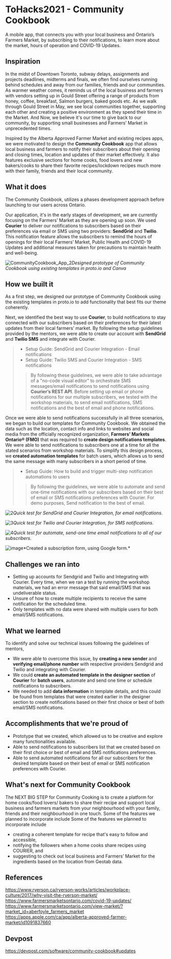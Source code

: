 # ToHacks2021 - Community Cookbook
A mobile app, that connects you with your local business and Ontario’s Farmers Market, by subscribing to their notifications, to learn more about the market, hours of operation and COVID-19 Updates.

## Inspiration
In the midst of Downtown Toronto, subway delays, assignments and projects deadlines, midterms and finals, we often find ourselves running behind schedules and away from our families, friends and our communities. As warmer weather comes, it reminds us of the local business and farmers with vendors setting up in  Gould Street offering a range of products from honey, coffee, breakfast, Salmon burgers, baked goods etc. As we walk through Gould Street in May, we see local communities together, supporting each other and creating a positive environment as they spend their time in the Market. And Now, we believe it's our time to give back to our community, by supporting small businesses and Farmers’ Market in unprecedented times. 

Inspired by the Alberta Approved Farmer Market and existing recipes apps, we were motivated to design the **Community Cookbook** app that allows local business and farmers to notify their subscribers about their opening and closing times, location and updates of their market effectively. It also features exclusive sections for home cooks, food lovers and new bakers/cooks to share their favorite recipes/lockdown recipes much more with their family, friends and their local community. 

## What it does
The Community Cookbook, utilizes a phases development approach before launching to our users across Ontario. 

Our application, it's in the early stages of development, we are currently focusing on the Farmers’ Market as they are opening up soon. We used **Courier** to deliver our notifications to subscribers based on their preferences via email or SMS using two providers: **SendGrid** and **Twilio**. This notification feature allows the subscribers to remind the hours of openings for their local Farmers’ Market, Public Health and COVID-19 Updates and additional measures taken for precautions to maintain health and well-being. 

![CommunityCookbook_App_2](https://user-images.githubusercontent.com/64792891/118210163-10536080-b438-11eb-8ffb-b011f94be755.png)*Designed prototype of Community Cookbook using existing templates in proto.io and Canva*
 
## How we built it
As a first step, we designed our prototype of Community Cookbook using the existing templates in proto.io to add functionality that best fits our theme coherently. 

Next, we identified the best way to use  **Courier**, to build notifications to stay connected with our subscribers based on their preferences for their latest updates from their local farmers’ market. By following the setup guidelines provided by the mentors, we were able to create our account with  **SendGrid** and  **Twilio SMS** and integrate with Courier. 

> * Setup Guide: SendGrid and Courier Integration - Email notifications
> * Setup Guide: Twilio SMS and Courier Integration - SMS notifications
>> By following these guidelines, we were able to take advantage of a "no-code visual editor" to orchestrate SMS messages/email notifications to send notifications using **Courier’s REST API**. Before setting up email or phone notifications for our multiple subscribers, we tested with the workshop materials, to send email notifications, SMS notifications and the best of email and phone notifications.

Once we were able to send notifications successfully in all three scenarios, we began to build our templates for Community Cookbook. We obtained the data such as the location, contact info and links to websites and social media from the officially recognized organization, **Farmers’ Markets Ontario® (FMO)** that was required to **create design notifications templates**. We were able to send notifications to subscribers one at a time for all the stated scenarios from workshop materials. To simplify this design process, we **created automation templates** for batch users, which allows us to send the same message with many subscribers in a short period of time. 
> *  Setup Guide: How to build and trigger multi-step notification automations to users
>> By following the guidelines, we were able to automate and send one-time notifications with our subscribers based on their best of email or SMS notifications preferences with Courier. For demo purposes, Send notification to the best of email. 

![2](https://user-images.githubusercontent.com/64792891/118210211-29f4a800-b438-11eb-94e1-4a5c82ddb519.png)*Quick test for SendGrid and Courier Integration, for email notifications.*
 
 ![3](https://user-images.githubusercontent.com/64792891/118210228-30831f80-b438-11eb-954e-3f1e95cd6624.png)*Quick test for Twilio and Courier Integration, for SMS notifications.*    

![4](https://user-images.githubusercontent.com/64792891/118210242-37aa2d80-b438-11eb-8b51-9c4ec82542d5.png)*Quick test for automate, send-one time email notifications to all of our subscribers.*

![image](https://user-images.githubusercontent.com/73046315/117564097-454a6680-b078-11eb-882c-9e95518e185a.png)\*Created a subscription form, using Google form.* 

## Challenges we ran into
* Setting up accounts for Sendgrid and Twilio and Integrating with Courier. Every time, when we ran a test by running the workshop materials, we had an error message that said email/SMS that was undeliverable status.
* Unsure of how to create multiple recipients to receive the same notification for the scheduled time.
* Only templates with no data were shared with multiple users for both email/SMS notifications.

## What we learned
To identify and solve our technical issues following the guidelines of mentors,
* We were able to overcome this issue, by **creating a new sender** and **verifying email/phone number** with respective providers Sendgrid and Twilio and integrating with Courier. 
* We could **create an automated template in the designer section** of  **Courier** for **batch users**, automate and send one time or schedule notifications to subscribers.
* We needed to add **data information** in template details, and this could be found from templates that were created earlier in the designer section to create notifications based on their first choice or best of both email/SMS notifications. 

## Accomplishments that we're proud of
* Prototype that we created, which allowed us to be creative and explore many functionalities available.
* Able to send notifications to subscribers list that we created based on their first choice or best of email and SMS notifications preferences.
* Able to send automated notifications for all our subscribers for the desired template based on their best of email or SMS notification preferences with Courier.

## What's next for Community Cookbook
The NEXT BIG STEP for Community Cooking is to create a platform for home cooks/food lovers/ bakers to share their recipe and support local business and farmers markets from your neighbourhood with your family, friends and their neighbourhood in one touch. Some of the features we planned to incorporate include Some of the features we planned to incorporate include
* creating a coherent template for recipe that's easy to follow and accessible,
* notifying the followers when a home cooks share recipes using COURIER, and
* suggesting to check out local business and Farmers’ Market for the ingredients based on the location from Geotab data.

## References
https://www.ryerson.ca/ryerson-works/articles/workplace-culture/2017/why-visit-the-ryerson-market/
https://www.farmersmarketsontario.com/covid-19-updates/
https://www.farmersmarketsontario.com/view-market/?market_id=aberfoyle_farmers_market
https://apps.apple.com/ca/app/alberta-approved-farmer-market/id1091837660

## Devpost
https://devpost.com/software/community-cookbook#updates
